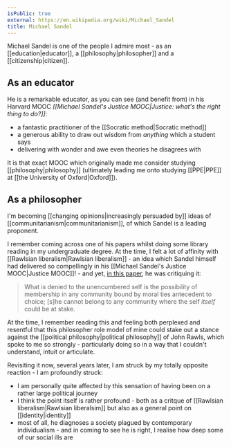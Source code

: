 ```yaml
---
isPublic: true
external: https://en.wikipedia.org/wiki/Michael_Sandel
title: Michael Sandel
---
```


Michael Sandel is one of the people I admire most - as an [[education|educator]], a [[philosophy|philosopher]] and a [[citizenship|citizen]].

## As an educator

He is a remarkable educator, as you can see (and benefit from) in his Harvard MOOC *[[Michael Sandel's Justice MOOC|Justice: what's the right thing to do?]]*:
- a fantastic practitioner of the [[Socratic method|Socratic method]]
- a generous ability to draw out wisdom from *anything* which a student says
- delivering with wonder and awe even theories he disagrees with

It is that exact MOOC which originally made me consider studying [[philosophy|philosophy]] (ultimately leading me onto studying [[PPE|PPE]] at [[the University of Oxford|Oxford]]).

## As a philosopher

I'm becoming [[changing opinions|increasingly persuaded by]] ideas of [[communitarianism|communitarianism]], of which Sandel is a leading proponent.

I remember coming across one of his papers whilst doing some library reading in my undergraduate degree. At the time, I felt a lot of affinity with [[Rawlsian liberalism|Rawlsian liberalism]] - an idea which Sandel himself had delivered so compellingly in his [[Michael Sandel's Justice MOOC|Justice MOOC]]! - and yet, [in this paper](), he was critiquing it:

> What is denied to the unencumbered self is the possibility of membership in any community bound by moral ties antecedent to choice; [s]he cannot belong to any community where the self *itself* could be at stake.

At the time, I remember reading this and feeling both perplexed and resentful that this philosopher role model of mine could stake out a stance against the [[political philosophy|political philosophy]] of John Rawls, which spoke to me so strongly - particularly doing so in a way that I couldn't understand, intuit or articulate.

Revisiting it now, several years later, I am struck by my totally opposite reaction - I am profoundly struck:
- I am personally quite affected by this sensation of having been on a rather large political journey
- I think the point itself is rather profound - both as a critque of [[Rawlsian liberalism|Rawlsian liberalsim]] but also as a general point on [[identity|identity]]
- most of all, he diagnoses a society plagued by contemporary individualism - and in coming to see he is right, I realise how deep some of our social ills are
